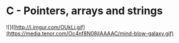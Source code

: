 # C - Pointers, arrays and strings
![]([http://i.imgur.com/OUkLi.gif](https://media.tenor.com/Oc4nf8N08jIAAAAC/mind-blow-galaxy.gif)
